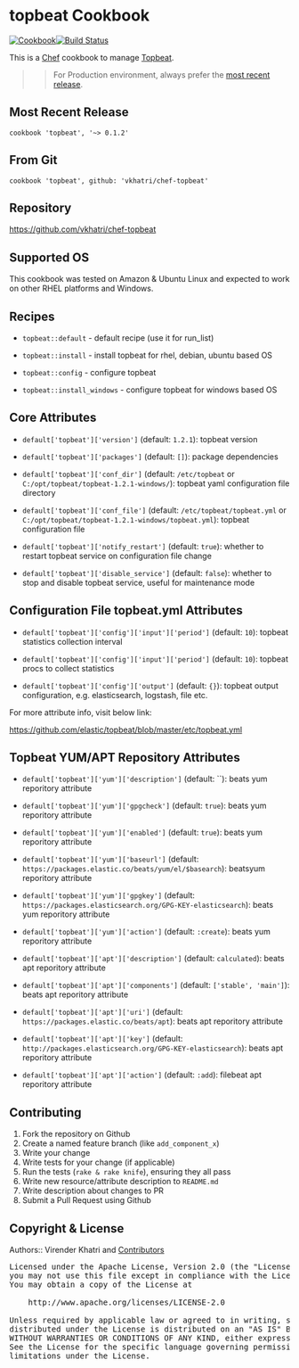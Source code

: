 topbeat Cookbook
================

[![Cookbook](http://img.shields.io/badge/cookbook-v0.1.2-green.svg)](https://github.com/vkhatri/chef-topbeat)[![Build Status](https://travis-ci.org/vkhatri/chef-topbeat.svg?branch=master)](https://travis-ci.org/vkhatri/chef-topbeat)

This is a [Chef] cookbook to manage [Topbeat].


>> For Production environment, always prefer the [most recent release](https://supermarket.chef.io/cookbooks/topbeat).


## Most Recent Release

```
cookbook 'topbeat', '~> 0.1.2'
```

## From Git

```
cookbook 'topbeat', github: 'vkhatri/chef-topbeat'
```

## Repository

https://github.com/vkhatri/chef-topbeat


## Supported OS

This cookbook was tested on Amazon & Ubuntu Linux and expected to work on other RHEL platforms and Windows.


## Recipes

- `topbeat::default` - default recipe (use it for run_list)

- `topbeat::install` - install topbeat for rhel, debian, ubuntu based OS

- `topbeat::config` - configure topbeat

- `topbeat::install_windows` - configure topbeat for windows based OS


## Core Attributes


* `default['topbeat']['version']` (default: `1.2.1`): topbeat version

* `default['topbeat']['packages']` (default: `[]`): package dependencies

* `default['topbeat']['conf_dir']` (default: `/etc/topbeat` or `C:/opt/topbeat/topbeat-1.2.1-windows/`): topbeat yaml configuration file directory

* `default['topbeat']['conf_file']` (default: `/etc/topbeat/topbeat.yml` or `C:/opt/topbeat/topbeat-1.2.1-windows/topbeat.yml`): topbeat configuration file

* `default['topbeat']['notify_restart']` (default: `true`): whether to restart topbeat service on configuration file change

* `default['topbeat']['disable_service']` (default: `false`): whether to stop and disable topbeat service, useful for maintenance mode


## Configuration File topbeat.yml Attributes

* `default['topbeat']['config']['input']['period']` (default: `10`): topbeat statistics collection interval

* `default['topbeat']['config']['input']['period']` (default: `10`): topbeat procs to collect statistics

* `default['topbeat']['config']['output']` (default: `{}`): topbeat output configuration, e.g. elasticsearch, logstash, file etc.

For more attribute info, visit below link:

https://github.com/elastic/topbeat/blob/master/etc/topbeat.yml


## Topbeat YUM/APT Repository Attributes

* `default['topbeat']['yum']['description']` (default: ``): beats yum reporitory attribute

* `default['topbeat']['yum']['gpgcheck']` (default: `true`): beats yum reporitory attribute

* `default['topbeat']['yum']['enabled']` (default: `true`): beats yum reporitory attribute

* `default['topbeat']['yum']['baseurl']` (default: `https://packages.elastic.co/beats/yum/el/$basearch`): beatsyum reporitory attribute

* `default['topbeat']['yum']['gpgkey']` (default: `https://packages.elasticsearch.org/GPG-KEY-elasticsearch`): beats yum reporitory attribute

* `default['topbeat']['yum']['action']` (default: `:create`): beats yum reporitory attribute


* `default['topbeat']['apt']['description']` (default: `calculated`): beats apt reporitory attribute

* `default['topbeat']['apt']['components']` (default: `['stable', 'main']`): beats apt reporitory attribute

* `default['topbeat']['apt']['uri']` (default: `https://packages.elastic.co/beats/apt`): beats apt reporitory attribute

* `default['topbeat']['apt']['key']` (default: `http://packages.elasticsearch.org/GPG-KEY-elasticsearch`): beats apt reporitory attribute

* `default['topbeat']['apt']['action']` (default: `:add`): filebeat apt reporitory attribute


## Contributing

1. Fork the repository on Github
2. Create a named feature branch (like `add_component_x`)
3. Write your change
4. Write tests for your change (if applicable)
5. Run the tests (`rake & rake knife`), ensuring they all pass
6. Write new resource/attribute description to `README.md`
7. Write description about changes to PR
8. Submit a Pull Request using Github


## Copyright & License

Authors:: Virender Khatri and [Contributors]

<pre>
Licensed under the Apache License, Version 2.0 (the "License");
you may not use this file except in compliance with the License.
You may obtain a copy of the License at

    http://www.apache.org/licenses/LICENSE-2.0

Unless required by applicable law or agreed to in writing, software
distributed under the License is distributed on an "AS IS" BASIS,
WITHOUT WARRANTIES OR CONDITIONS OF ANY KIND, either express or implied.
See the License for the specific language governing permissions and
limitations under the License.
</pre>


[Chef]: https://www.chef.io/
[Topbeat]: https://www.elastic.co/downloads/beats/topbeat
[Contributors]: https://github.com/vkhatri/chef-topbeat/graphs/contributors
